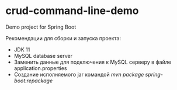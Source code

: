 # crud-command-line-demo
 Demo project for Spring Boot

Рекомендации для сборки и запуска проекта:
 - JDK 11
 - MySQL database server
 - Заменить данные для подключения к MySQL серверу в файле application.properties
 - Создание исполняемого jar командой  *mvn package spring-boot:repackage*